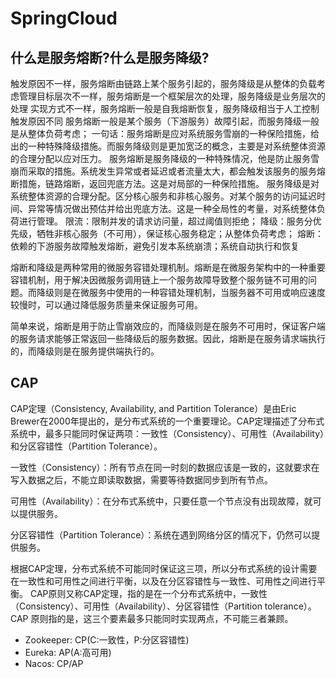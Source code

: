 # SpringCloud


## 什么是服务熔断?什么是服务降级?
触发原因不一样，服务熔断由链路上某个服务引起的，服务降级是从整体的负载考虑管理目标层次不一样，服务熔断是一个框架层次的处理，服务降级是业务层次的处理
实现方式不一样，服务熔断一般是自我熔断恢复，服务降级相当于人工控制
触发原因不同 服务熔断一般是某个服务（下游服务）故障引起，而服务降级一般是从整体负荷考虑；
一句话：服务熔断是应对系统服务雪崩的一种保险措施，给出的一种特殊降级措施。而服务降级则是更加宽泛的概念，主要是对系统整体资源的合理分配以应对压力。
服务熔断是服务降级的一种特殊情况，他是防止服务雪崩而采取的措施。系统发生异常或者延迟或者流量太大，都会触发该服务的服务熔断措施，链路熔断，返回兜底方法。这是对局部的一种保险措施。
服务降级是对系统整体资源的合理分配。区分核心服务和非核心服务。对某个服务的访问延迟时间、异常等情况做出预估并给出兜底方法。这是一种全局性的考量，对系统整体负荷进行管理。
限流：限制并发的请求访问量，超过阈值则拒绝；
降级：服务分优先级，牺牲非核心服务（不可用），保证核心服务稳定；从整体负荷考虑；
熔断：依赖的下游服务故障触发熔断，避免引发本系统崩溃；系统自动执行和恢复

熔断和降级是两种常用的微服务容错处理机制。熔断是在微服务架构中的一种重要容错机制，用于解决因微服务调用链上一个服务故障导致整个服务链不可用的问题。而降级则是在微服务中使用的一种容错处理机制，当服务器不可用或响应速度较慢时，可以通过降低服务质量来保证服务可用。

简单来说，熔断是用于防止雪崩效应的，而降级则是在服务不可用时，保证客户端的服务请求能够正常返回一些降级后的服务数据。因此，熔断是在服务请求端执行的，而降级则是在服务提供端执行的。



## CAP
CAP定理（Consistency, Availability, and Partition Tolerance）是由Eric Brewer在2000年提出的，是分布式系统的一个重要理论。CAP定理描述了分布式系统中，最多只能同时保证两项：一致性（Consistency）、可用性（Availability）和分区容错性（Partition Tolerance）。

一致性（Consistency）：所有节点在同一时刻的数据应该是一致的，这就要求在写入数据之后，不能立即读取数据，需要等待数据同步到所有节点。

可用性（Availability）：在分布式系统中，只要任意一个节点没有出现故障，就可以提供服务。

分区容错性（Partition Tolerance）：系统在遇到网络分区的情况下，仍然可以提供服务。

根据CAP定理，分布式系统不可能同时保证这三项，所以分布式系统的设计需要在一致性和可用性之间进行平衡，以及在分区容错性与一致性、可用性之间进行平衡。
CAP原则又称CAP定理，指的是在一个分布式系统中，一致性（Consistency）、可用性（Availability）、分区容错性（Partition tolerance）。CAP 原则指的是，这三个要素最多只能同时实现两点，不可能三者兼顾。
- Zookeeper: CP(C:一致性，P:分区容错性)
- Eureka: AP(A:高可用)
- Nacos: CP/AP 
